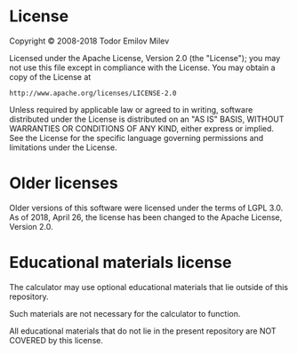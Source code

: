 # License
Copyright © 2008-2018 Todor Emilov Milev

Licensed under the Apache License, Version 2.0 (the "License");
you may not use this file except in compliance with the License.
You may obtain a copy of the License at

    http://www.apache.org/licenses/LICENSE-2.0

Unless required by applicable law or agreed to in writing, software
distributed under the License is distributed on an "AS IS" BASIS,
WITHOUT WARRANTIES OR CONDITIONS OF ANY KIND, either express or implied.
See the License for the specific language governing permissions and
limitations under the License.


# Older licenses
Older versions of this software were licensed under the terms of LGPL 3.0.
As of 2018, April 26, the license has been changed to the Apache License, Version 2.0.

# Educational materials license
The calculator may use optional educational materials that lie outside of this repository.

Such materials are not necessary for the calculator to function.

All educational materials that do not lie in the present repository are NOT COVERED by this license.
